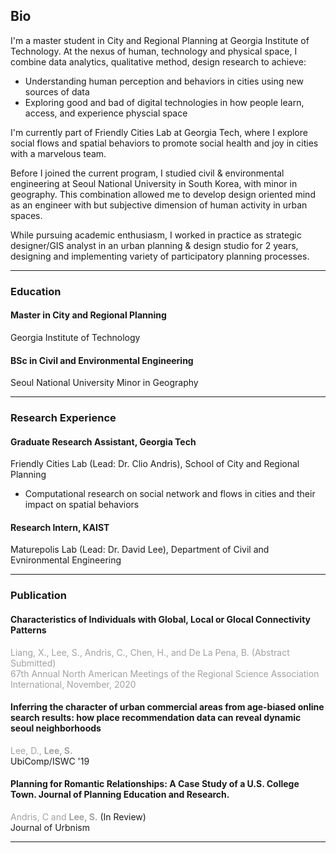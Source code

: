 ## Bio

I'm a master student in City and Regional Planning at Georgia Institute of Technology. 
At the nexus of human, technology and physical space, I combine data analytics, qualitative method, design research to achieve:   
- Understanding human perception and behaviors in cities using new sources of data  
- Exploring good and bad of digital technologies in how people learn, access, and experience physcial space  

I'm currently part of Friendly Cities Lab at Georgia Tech, where I explore social flows and spatial behaviors to promote social health and joy in cities with a marvelous team. 


Before I joined the current program, I studied civil & environmental engineering at Seoul National University in South Korea, with minor in geography. This combination allowed me to develop design oriented mind as an engineer with but subjective dimension of human activity in urban spaces.  

While pursuing academic enthusiasm, I worked in practice as strategic designer/GIS analyst in an urban planning & design studio for 2 years, designing and implementing variety of participatory planning processes.   

---

### Education

#### Master in City and Regional Planning
Georgia Institute of Technology 
#### BSc in Civil and Environmental Engineering
Seoul National University
Minor in Geography


---

### Research Experience

#### Graduate Research Assistant, Georgia Tech 
Friendly Cities Lab (Lead: Dr. Clio Andris), School of City and Regional Planning 
- Computational research on social network and flows in cities and their impact on spatial behaviors  

#### Research Intern, KAIST
Maturepolis Lab (Lead: Dr. David Lee), Department of Civil and Evnironmental Engineering

---

### Publication 
#### Characteristics of Individuals with Global, Local or Glocal Connectivity Patterns
<span style="color:#a0a3a0">Liang, X., Lee, S., Andris, C., Chen, H., and De La Pena, B. (Abstract Submitted)  
67th Annual North American Meetings of the Regional Science Association International, November, 2020 

#### Inferring the character of urban commercial areas from age-biased online search results: how place recommendation data can reveal dynamic seoul neighborhoods
<span style="color:#a0a3a0">Lee, D., **Lee, S.**</span>  
UbiComp/ISWC '19

#### Planning for Romantic Relationships: A Case Study of a U.S. College Town. Journal of Planning Education and Research.
<span style="color:#a0a3a0">Andris, C and **Lee, S.**</span> (In Review)      
Journal of Urbnism

---

